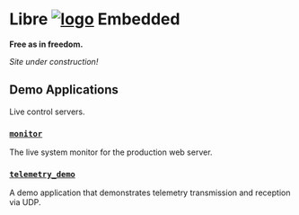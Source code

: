 # Libre [![logo](https://libre-embedded.com/static/png/chip-circle-bootstrap/128x128.png)](https://libre-embedded.com) Embedded

**Free as in freedom.**

*Site under construction!*

## Demo Applications

Live control servers.

### [`monitor`](https://libre-embedded.com/monitor)

The live system monitor for the production web server.

### [`telemetry_demo`](https://libre-embedded.com/telemetry_demo)

A demo application that demonstrates telemetry transmission and reception
via UDP.
